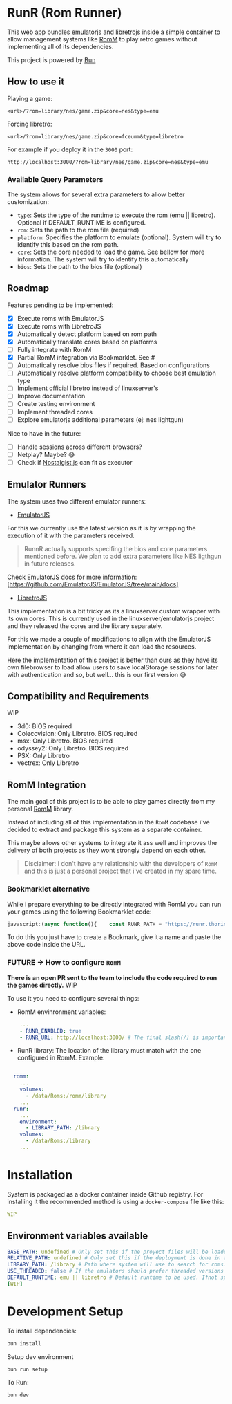 # RunR (Rom Runner)

This web app bundles [emulatorjs](https://github.com/EmulatorJS/EmulatorJS) and [libretrojs](https://github.com/linuxserver/libretrojs) inside a simple container to allow management systems like [RomM](https://github.com/zurdi15/romm) to play retro games without implementing all of its dependencies.

This project is powered by [Bun](https://bun.sh/)

## How to use it

Playing a game:

``` 
<url>/?rom=library/nes/game.zip&core=nes&type=emu
```

Forcing libretro:
 
```
<url>/?rom=library/nes/game.zip&core=fceumm&type=libretro
```


For example if you deploy it in the `3000` port: 
``` 
http://localhost:3000/?rom=library/nes/game.zip&core=nes&type=emu
```

### Available Query Parameters

The system allows for several extra parameters to allow better customization:

- `type`: Sets the type of the runtime to execute the rom (emu || libretro). Optional if DEFAULT_RUNTIME is configured.
- `rom`: Sets the path to the rom file (required)
- `platform`: Specifies the platform to emulate (optional). System will try to identify this based on the rom path.
- `core`: Sets the core needed to load the game. See bellow for more information. The system will try to identify this automatically
- `bios`: Sets the path to the bios file (optional)


## Roadmap

Features pending to be implemented:
- [x] Execute roms with EmulatorJS
- [x] Execute roms with LibretroJS
- [x] Automatically detect platform based on rom path
- [x] Automatically translate cores based on platforms
- [ ] Fully integrate with RomM
- [x] Partial RomM integration via Bookmarklet. See #
- [ ] Automatically resolve bios files if required. Based on configurations
- [ ] Automatically resolve platform compatibility to choose best emulation type
- [ ] Implement official libretro instead of linuxserver's
- [ ] Improve documentation
- [ ] Create testing environment
- [ ] Implement threaded cores
- [ ] Explore emulatorjs additional parameters (ej: nes lightgun)

Nice to have in the future:
- [ ] Handle sessions across different browsers?
- [ ] Netplay? Maybe? 😅
- [ ] Check if [Nostalgist.js](https://github.com/arianrhodsandlot/nostalgist) can fit as executor

## Emulator Runners

The system uses two different emulator runners:

- [EmulatorJS](https://github.com/EmulatorJS/EmulatorJS)

For this we currently use the latest version as it is by wrapping the execution of it with the parameters received.

> RunnR actually supports specifing the bios and core parameters mentioned before. We plan to add extra parameters like NES ligthgun in future releases.


Check EmulatorJS docs for more information: [https://github.com/EmulatorJS/EmulatorJS/tree/main/docs]


- [LibretroJS](https://github.com/linuxserver/libretrojs)

This implementation is a bit tricky as its a linuxserver custom wrapper with its own cores. This is currently used in the linuxserver/emulatorjs project and they released the cores and the library separately.

For this we made a couple of modifications to align with the EmulatorJS implementation by changing from where it can load the resources.

Here the implementation of this project is better than ours as they have its own filebrowser to load allow users to save localStorage sessions for later with authentication and so, but well... this is our first version 😅

## Compatibility and Requirements

WIP

- 3d0: BIOS required
- Colecovision: Only Libretro. BIOS required
- msx: Only Libretro. BIOS required
- odyssey2: Only Libretro. BIOS required
- PSX: Only Libretro
- vectrex: Only Libretro

## RomM Integration

The main goal of this project is to be able to play games directly from my personal [RomM](https://github.com/zurdi15/romm) library. 

Instead of including all of this implementation in the `RomM` codebase i've decided to extract and package this system as a separate container.

This maybe allows other systems to integrate it ass well and improves the delivery of both projects as they wont strongly depend on each other.

> Disclaimer: I don't have any relationship with the developers of `RomM` and this is just a personal project that i've created in my spare time.

### Bookmarklet alternative

While i prepare everything to be directly integrated with RomM you can run your games using the following Bookmarklet code:
``` js
javascript:(async function(){    const RUNR_PATH = "https://runr.thorin.es/"; const url = new URL(window.location.href); if(!url.pathname.includes("platform")){ return alert("Website not supported"); } const parts = url.pathname.split("/"); const resp = await fetch(`${url.origin}/api/platforms/${parts[2]}/roms/${parts[3]}`); const data = await resp.json(); window.open(`${RUNR_PATH}/?rom=${data?.full_path}&platform=${data?.p_slug}`); })();
```

To do this you just have to create a Bookmark, give it a name and paste the above code inside the URL.

### FUTURE -> How to configure `RomM`

**There is an open PR sent to the team to include the code required to run the games directly.** WIP

To use it you need to configure several things:

- RomM envinronment variables:
``` yaml
    ...
    - RUNR_ENABLED: true
    - RUNR_URL: http://localhost:3000/ # The final slash(/) is important
```

- RunR library: The location of the library must match with the one configured in RomM. Example:
``` yaml

  romm:
    ...
    volumes:
      - /data/Roms:/romm/library
    ...
  runr:
    ...
    environment: 
      - LIBRARY_PATH: /library
    volumes:
      - /data/Roms:/library
    ...

```

# Installation

System is packaged as a docker container inside Github registry. For installing it the recommended method is using a `docker-compose` file like this:

```yaml
WIP
```

## Environment variables available

``` yaml
BASE_PATH: undefined # Only set this if the proyect files will be loaded from a different folder than default
RELATIVE_PATH: undefined # Only set this if the deployment is done in a proxied subpath of another domain name.
LIBRARY_PATH: /library # Path where system will use to search for roms.
USE_THREADED: false # If the emulators should prefer threaded versions of the cores. This will improve systems like the NDS but requires to be deployed using https
DEFAULT_RUNTIME: emu || libretro # Default runtime to be used. Ifnot specified the redirection should have a type parameter.
[WIP]
```

# Development Setup

To install dependencies:

```bash
bun install
```

Setup dev environment

```bash
bun run setup
```

To Run:

``` bash
bun dev
```
